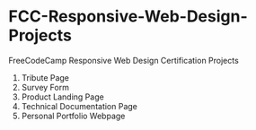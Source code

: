 # FCC-Responsive-Web-Design-Projects

FreeCodeCamp Responsive Web Design Certification Projects
1. Tribute Page
2. Survey Form
3. Product Landing Page
4. Technical Documentation Page
5. Personal Portfolio Webpage
